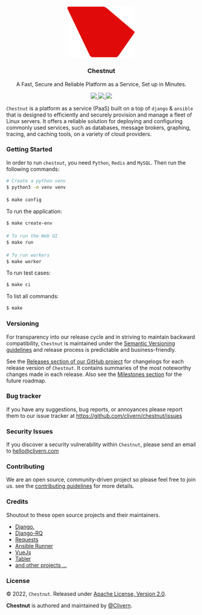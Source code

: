 <p align="center">
    <img alt="Chestnut Logo" src="/assets/img/logo.png" width="180" />
    <h3 align="center">Chestnut</h3>
    <p align="center">A Fast, Secure and Reliable Platform as a Service, Set up in Minutes.</p>
    <p align="center">
        <a href="https://github.com/Clivern/Chestnut/actions/workflows/api.yml">
            <img src="https://github.com/Clivern/Chestnut/actions/workflows/api.yml/badge.svg"/>
        </a>
        <a href="https://github.com/Clivern/Chestnut/releases">
            <img src="https://img.shields.io/badge/Version-0.1.0-1abc9c.svg">
        </a>
        <a href="https://github.com/Clivern/Chestnut/blob/master/LICENSE">
            <img src="https://img.shields.io/badge/LICENSE-Apache_2-e74c3c.svg">
        </a>
    </p>
</p>

`Chestnut` is a platform as a service (PaaS) built on a top of `django` & `ansible` that is designed to efficiently and securely provision and manage a fleet of Linux servers. It offers a reliable solution for deploying and configuring commonly used services, such as databases, message brokers, graphing, tracing, and caching tools, on a variety of cloud providers.


### Getting Started

In order to run `chestnut`, you need `Python`, `Redis` and `MySQL`. Then run the following commands:

```zsh
# Create a python venv
$ python3 -m venv venv

$ make config
```

To run the application:

```zsh
$ make create-env

# To run the Web UI
$ make run

# To run workers
$ make worker
```

To run test cases:

```zsh
$ make ci
```

To list all commands:

```zsh
$ make
```


### Versioning

For transparency into our release cycle and in striving to maintain backward compatibility, `Chestnut` is maintained under the [Semantic Versioning guidelines](https://semver.org/) and release process is predictable and business-friendly.

See the [Releases section of our GitHub project](https://github.com/clivern/chestnut/releases) for changelogs for each release version of `Chestnut`. It contains summaries of the most noteworthy changes made in each release. Also see the [Milestones section](https://github.com/clivern/chestnut/milestones) for the future roadmap.


### Bug tracker

If you have any suggestions, bug reports, or annoyances please report them to our issue tracker at https://github.com/clivern/chestnut/issues


### Security Issues

If you discover a security vulnerability within `Chestnut`, please send an email to [hello@clivern.com](mailto:hello@clivern.com)


### Contributing

We are an open source, community-driven project so please feel free to join us. see the [contributing guidelines](CONTRIBUTING.md) for more details.


### Credits

Shoutout to these open source projects and their maintainers.

- [Django.](https://www.djangoproject.com/)
- [Django-RQ](https://github.com/rq/django-rq)
- [Requests](https://github.com/psf/requests)
- [Ansible Runner](https://github.com/ansible/ansible-runner)
- [VueJs](https://github.com/vuejs/vue)
- [Tabler](https://github.com/tabler/tabler)
- [and other projects ...](requirements.txt)


### License

© 2022, `Chestnut`. Released under [Apache License, Version 2.0](https://www.apache.org/licenses/LICENSE-2.0).

**Chestnut** is authored and maintained by [@Clivern](https://github.com/clivern).
